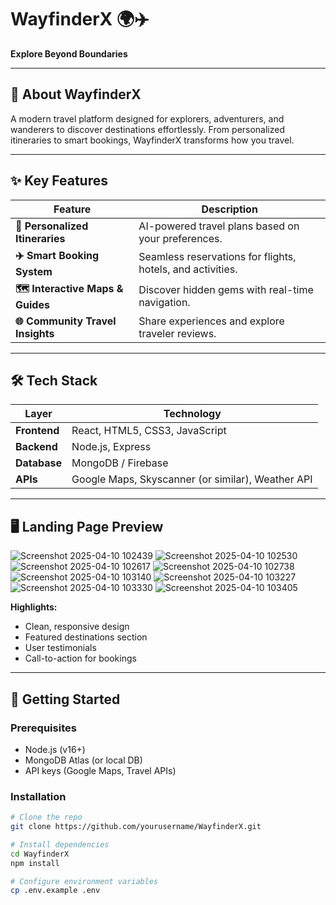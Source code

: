 # WayfinderX 🌍✈️  
**Explore Beyond Boundaries**  

---

## 🚀 **About WayfinderX**  
A modern travel platform designed for explorers, adventurers, and wanderers to discover destinations effortlessly. From personalized itineraries to smart bookings, WayfinderX transforms how you travel.  

---

## ✨ **Key Features**  
| Feature | Description |  
|---------|------------|  
| **🧳 Personalized Itineraries** | AI-powered travel plans based on your preferences. |  
| **✈️ Smart Booking System** | Seamless reservations for flights, hotels, and activities. |  
| **🗺️ Interactive Maps & Guides** | Discover hidden gems with real-time navigation. |  
| **🌐 Community Travel Insights** | Share experiences and explore traveler reviews. |  

---

## 🛠️ **Tech Stack**  
| Layer | Technology |  
|-------|------------|  
| **Frontend** | React, HTML5, CSS3, JavaScript |  
| **Backend** | Node.js, Express |  
| **Database** | MongoDB / Firebase |  
| **APIs** | Google Maps, Skyscanner (or similar), Weather API |  

---

## 🖥️ **Landing Page Preview**  
![Screenshot 2025-04-10 102439](https://github.com/user-attachments/assets/ae5e76ad-efd8-48cc-b434-caf2e188c17b)
![Screenshot 2025-04-10 102530](https://github.com/user-attachments/assets/bc5d5e00-bd9f-4246-a065-02bc1291f861)
![Screenshot 2025-04-10 102617](https://github.com/user-attachments/assets/9448016b-f56c-454f-ad63-5b9d66e79c1c)
![Screenshot 2025-04-10 102738](https://github.com/user-attachments/assets/33fe45e8-9e2c-478d-ad9e-d92bcdcbbe92)
![Screenshot 2025-04-10 103140](https://github.com/user-attachments/assets/98d10c4f-6e2c-48cc-9fa4-c83241108988)
![Screenshot 2025-04-10 103227](https://github.com/user-attachments/assets/ec8c5270-2051-42d2-85de-2e68a487116b)
![Screenshot 2025-04-10 103330](https://github.com/user-attachments/assets/9d82d479-d8d0-4493-9a18-e0696ff4d3fa)
![Screenshot 2025-04-10 103405](https://github.com/user-attachments/assets/d4ef67a0-c1ee-47a2-855e-0fbdd067481f)


**Highlights:**  
- Clean, responsive design  
- Featured destinations section  
- User testimonials  
- Call-to-action for bookings  

---

## 🏁 **Getting Started**  
### Prerequisites  
- Node.js (v16+)  
- MongoDB Atlas (or local DB)  
- API keys (Google Maps, Travel APIs)  

### Installation  
```bash
# Clone the repo
git clone https://github.com/yourusername/WayfinderX.git

# Install dependencies
cd WayfinderX
npm install

# Configure environment variables
cp .env.example .env
